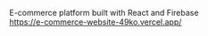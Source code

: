 E-commerce platform built with React and Firebase
<br />
https://e-commerce-website-49ko.vercel.app/
